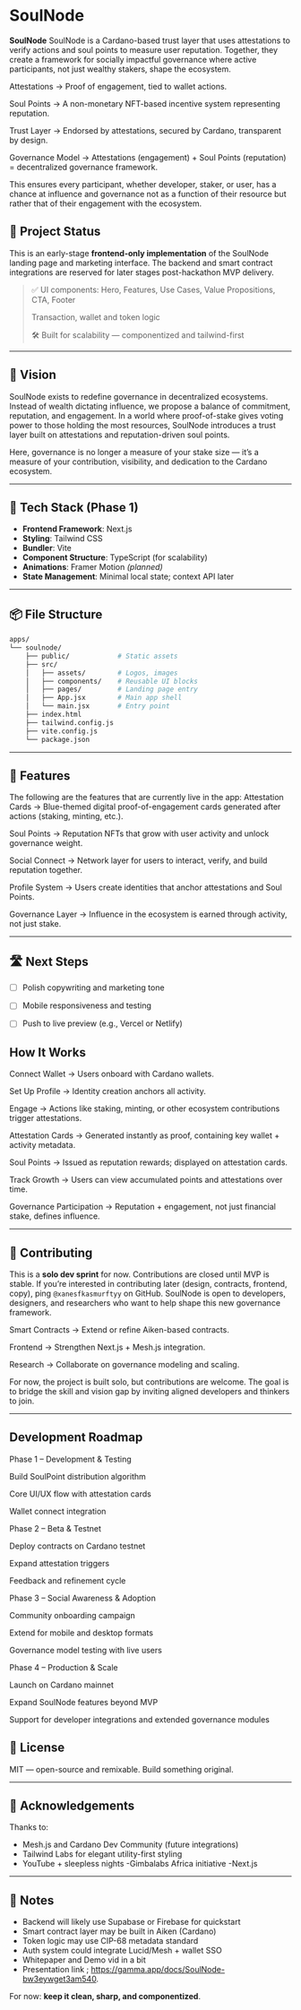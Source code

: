 # SoulNode

**SoulNode** SoulNode is a Cardano-based trust layer that uses attestations to verify actions and soul points to measure user reputation. Together, they create a framework for socially impactful governance where active participants, not just wealthy stakers, shape the ecosystem.

Attestations → Proof of engagement, tied to wallet actions.

Soul Points → A non-monetary NFT-based incentive system representing reputation.

Trust Layer → Endorsed by attestations, secured by Cardano, transparent by design.

Governance Model → Attestations (engagement) + Soul Points (reputation) = decentralized governance framework.

This ensures every participant, whether developer, staker, or user, has a chance at influence and governance not as a function of their resource but rather that of their engagement with the ecosystem.

## 🚧 Project Status

This is an early-stage **frontend-only implementation** of the SoulNode landing page and marketing interface. 
The backend and smart contract integrations are reserved for later stages post-hackathon MVP delivery.

> ✅ UI components: Hero, Features, Use Cases, Value Propositions, CTA, Footer
> 
>  Transaction, wallet and token logic
> 
> 🛠️ Built for scalability — componentized and tailwind-first

---

## 🎯 Vision

SoulNode exists to redefine governance in decentralized ecosystems. Instead of wealth dictating influence, we propose a balance of commitment, reputation, and engagement. In a world where proof-of-stake gives voting power to those holding the most resources, SoulNode introduces a trust layer built on attestations and reputation-driven soul points.

Here, governance is no longer a measure of your stake size — it’s a measure of your contribution, visibility, and dedication to the Cardano ecosystem.

---

## 🧱 Tech Stack (Phase 1)

- **Frontend Framework**: Next.js
- **Styling**: Tailwind CSS
- **Bundler**: Vite
- **Component Structure**: TypeScript (for scalability)
- **Animations**: Framer Motion *(planned)*
- **State Management**: Minimal local state; context API later

---

## 📦 File Structure

```bash
apps/
└── soulnode/
    ├── public/            # Static assets
    ├── src/
    │   ├── assets/        # Logos, images
    │   ├── components/    # Reusable UI blocks
    │   ├── pages/         # Landing page entry
    │   ├── App.jsx        # Main app shell
    │   └── main.jsx       # Entry point
    ├── index.html
    ├── tailwind.config.js
    ├── vite.config.js
    └── package.json
```

---

## 🧪 Features 


 The following are the features  that are currently live in the app:
Attestation Cards → Blue-themed digital proof-of-engagement cards generated after actions (staking, minting, etc.).

Soul Points → Reputation NFTs that grow with user activity and unlock governance weight.

Social Connect → Network layer for users to interact, verify, and build reputation together.

Profile System → Users create identities that anchor attestations and Soul Points.

Governance Layer → Influence in the ecosystem is earned through activity, not just stake.

---

## 🛣️ Next Steps

- [ ] Polish copywriting and marketing tone
- [ ] Mobile responsiveness and testing
- [ ] Push to live preview (e.g., Vercel or Netlify)


##  How It Works

Connect Wallet → Users onboard with Cardano wallets.

Set Up Profile → Identity creation anchors all activity.

Engage → Actions like staking, minting, or other ecosystem contributions trigger attestations.

Attestation Cards → Generated instantly as proof, containing key wallet + activity metadata.

Soul Points → Issued as reputation rewards; displayed on attestation cards.

Track Growth → Users can view accumulated points and attestations over time.

Governance Participation → Reputation + engagement, not just financial stake, defines influence.

---

## 🔗 Contributing

This is a **solo dev sprint** for now. Contributions are closed until MVP is stable. If you’re interested in contributing later (design, contracts, frontend, copy), ping `@xanesfkasmurftyy` on GitHub.
SoulNode is open to developers, designers, and researchers who want to help shape this new governance framework.

Smart Contracts → Extend or refine Aiken-based contracts.

Frontend → Strengthen Next.js + Mesh.js integration.

Research → Collaborate on governance modeling and scaling.

For now, the project is built solo, but contributions are welcome. The goal is to bridge the skill and vision gap by inviting aligned developers and thinkers to join.

---
## Development Roadmap

Phase 1 – Development & Testing

Build SoulPoint distribution algorithm

Core UI/UX flow with attestation cards

Wallet connect integration

Phase 2 – Beta & Testnet

Deploy contracts on Cardano testnet

Expand attestation triggers

Feedback and refinement cycle

Phase 3 – Social Awareness & Adoption

Community onboarding campaign

Extend for mobile and desktop formats

Governance model testing with live users

Phase 4 – Production & Scale

Launch on Cardano mainnet

Expand SoulNode features beyond MVP

Support for developer integrations and extended governance modules


## 📜 License

MIT — open-source and remixable. Build something original.

---

## 🙏 Acknowledgements

Thanks to:
- Mesh.js and Cardano Dev Community (future integrations)
- Tailwind Labs for elegant utility-first styling
- YouTube + sleepless nights
-Gimbalabs Africa initiative
-Next.js 
---

## 🧠 Notes 

- Backend will likely use Supabase or Firebase for quickstart
- Smart contract layer may be built in Aiken (Cardano)
- Token logic may use CIP-68 metadata standard
- Auth system could integrate Lucid/Mesh + wallet SSO
- Whitepaper and Demo vid in a bit 
- Presentation link ; https://gamma.app/docs/SoulNode-bw3eywget3am540.

For now: **keep it clean, sharp, and componentized**.
